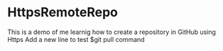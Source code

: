 # HttpsRemoteRepo
This is a demo of me learnig how to create a repository in GitHub using Https
Add a new line to test $git pull command
